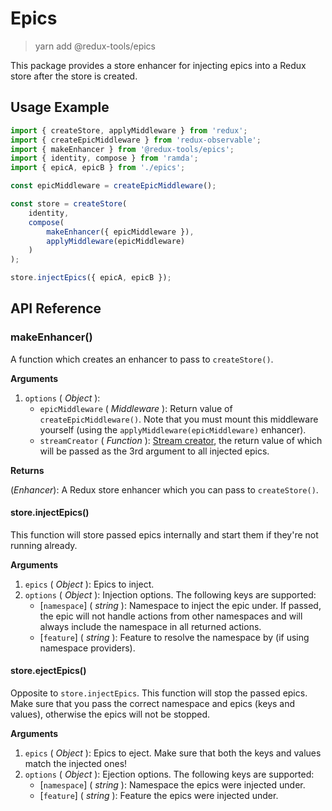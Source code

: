 # Epics

> yarn add @redux-tools/epics

This package provides a store enhancer for injecting epics into a Redux store after the store is created.

## Usage Example

```js
import { createStore, applyMiddleware } from 'redux';
import { createEpicMiddleware } from 'redux-observable';
import { makeEnhancer } from '@redux-tools/epics';
import { identity, compose } from 'ramda';
import { epicA, epicB } from './epics';

const epicMiddleware = createEpicMiddleware();

const store = createStore(
	identity,
	compose(
		makeEnhancer({ epicMiddleware }),
		applyMiddleware(epicMiddleware)
	)
);

store.injectEpics({ epicA, epicB });
```

## API Reference

### makeEnhancer()

A function which creates an enhancer to pass to `createStore()`.

**Arguments**

1. `options` ( _Object_ ):
   - `epicMiddleware` ( _Middleware_ ): Return value of `createEpicMiddleware()`. Note that you must mount this middleware yourself (using the `applyMiddleware(epicMiddleware)` enhancer).
   - `streamCreator` ( _Function_ ): [Stream creator](/packages/stream-creators), the return value of which will be passed as the 3rd argument to all injected epics.

**Returns**

(_Enhancer_): A Redux store enhancer which you can pass to `createStore()`.

#### store.injectEpics()

This function will store passed epics internally and start them if they're not running already.

**Arguments**

1. `epics` ( _Object_ ): Epics to inject.
2. `options` ( _Object_ ): Injection options. The following keys are supported:
   - [`namespace`] \( _string_ ): Namespace to inject the epic under. If passed, the epic will not handle actions from other namespaces and will always include the namespace in all returned actions.
   - [`feature`] \( _string_ ): Feature to resolve the namespace by (if using namespace providers).

#### store.ejectEpics()

Opposite to `store.injectEpics`. This function will stop the passed epics. Make sure that you pass the correct namespace and epics (keys and values), otherwise the epics will not be stopped.

**Arguments**

1. `epics` ( _Object_ ): Epics to eject. Make sure that both the keys and values match the injected ones!
2. `options` ( _Object_ ): Ejection options. The following keys are supported:
   - [`namespace`] \( _string_ ): Namespace the epics were injected under.
   - [`feature`] \( _string_ ): Feature the epics were injected under.
